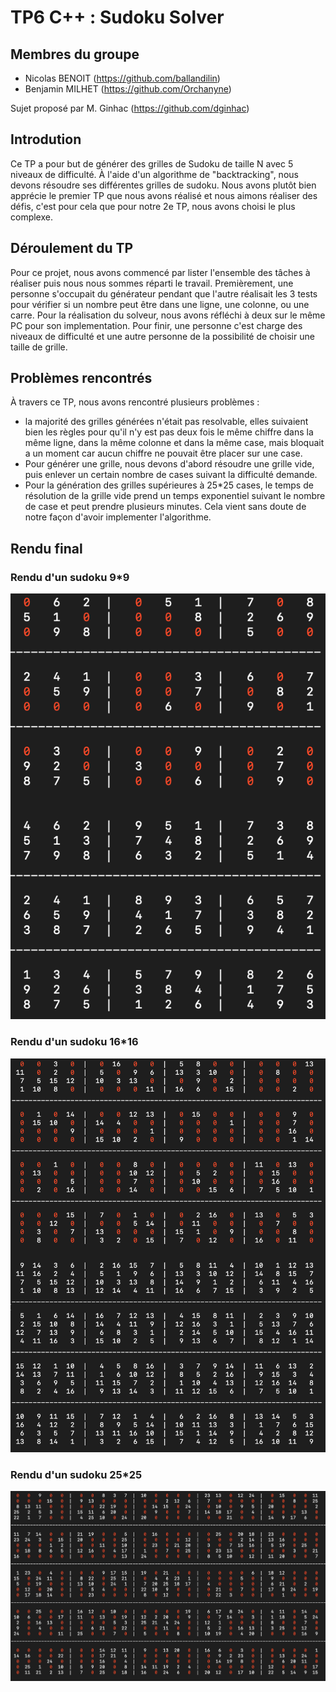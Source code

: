 # TP6 C++ : Sudoku Solver

## Membres du groupe

  - Nicolas BENOIT (https://github.com/ballandilin)
  - Benjamin MILHET (https://github.com/Orchanyne)


Sujet proposé par M. Ginhac (https://github.com/dginhac)

## Introdution
Ce TP a pour but de générer des grilles de Sudoku de taille N avec 5 niveaux de difficulté. À l'aide d'un algorithme de "backtracking", nous devons résoudre ses différentes grilles de sudoku. Nous avons plutôt bien apprécie le premier TP que nous avons réalisé et nous aimons réaliser des défis, c'est pour cela que pour notre 2e TP, nous avons choisi le plus complexe.


## Déroulement du TP
Pour ce projet, nous avons commencé par lister l'ensemble des tâches à réaliser puis nous nous sommes réparti le travail. Premièrement, une personne s'occupait du générateur pendant que l'autre réalisait les 3 tests pour vérifier si un nombre peut être dans une ligne, une colonne, ou une carre. Pour la réalisation du solveur, nous avons réfléchi à deux sur le même PC pour son implementation. Pour finir, une personne c'est charge des niveaux de difficulté et une autre personne de la possibilité de choisir une taille de grille.


## Problèmes rencontrés
À travers ce TP, nous avons rencontré plusieurs problèmes :
  - la majorité des grilles générées n'était pas resolvable, elles suivaient bien les règles pour qu'il n'y est pas deux fois le même chiffre dans la même ligne, dans la même colonne et dans la même case, mais bloquait a un moment car aucun chiffre ne pouvait être placer sur une case.
  - Pour générer une grille, nous devons d'abord résoudre une grille vide, puis enlever un certain nombre de cases suivant la difficulté demande.
  - Pour la génération des grilles supérieures à 25*25 cases, le temps de résolution de la grille vide prend un temps exponentiel suivant le nombre de case et peut prendre plusieurs minutes. Cela vient sans doute de notre façon d'avoir implementer l'algorithme.


## Rendu final
### Rendu d'un sudoku 9*9
![alt text](https://github.com/Le-trio-de-l-enfer/Sudoku/blob/main/img/9.png?raw=true)

### Rendu d'un sudoku 16*16
![alt text](https://github.com/Le-trio-de-l-enfer/Sudoku/blob/main/img/16.png?raw=true)

### Rendu d'un sudoku 25*25
![alt text](https://github.com/Le-trio-de-l-enfer/Sudoku/blob/main/img/25.png?raw=true)


